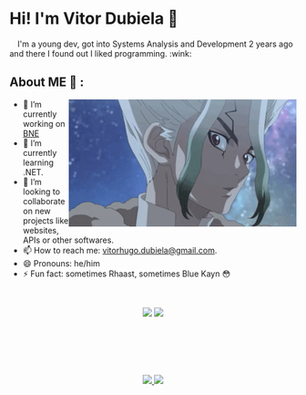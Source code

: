 # Hi! I'm Vitor Dubiela 👋

<p align="left">
  &emsp;I'm a young dev, got into Systems Analysis and Development 2 years ago and there I found out I liked programming. :wink:
</p>

## About ME 💬 :

<img hight="500" width="400" alt="GIF" align="right" src="./imgs/dr-stone-senku.gif">

- 🔭 I’m currently working on [BNE](https://www.bne.com.br)
- 🌱 I’m currently learning .NET. 
- 👯 I’m looking to collaborate on new projects like websites, APIs or other softwares.
- 📫 How to reach me: vitorhugo.dubiela@gmail.com.
- 😄 Pronouns: he/him
- ⚡ Fun fact: sometimes Rhaast, sometimes Blue Kayn :flushed:

<br>

<p align="center">
  <a target="_blank" href="https://www.linkedin.com/in/vitor-hugo-santos-dubiela-7b04b2190"><img src="https://img.shields.io/badge/-LinkedIn-0077B5?style=for-the-badge&logo=Linkedin&logoColor=white"></img></a>
<a target="_blank" href="mailto:vitorhugo.dubiela@gmail.com"><img src="https://img.shields.io/badge/-Gmail-D14836?style=for-the-badge&logo=Gmail&logoColor=white"></img></a>
</p>

<br>
<br>
<br>
<br>
<br>

<div align="center">
  <a href="https://github.com/Vitor-Dubiela">
  <img height="180em" src="https://github-readme-stats.vercel.app/api?username=Vitor-Dubiela&show_icons=true&theme=dracula&include_all_commits=true&count_private=true"/>
  <img height="180em" src="https://github-readme-stats.vercel.app/api/top-langs/?username=Vitor-Dubiela&layout=compact&langs_count=7&theme=dracula"/>
</div>
